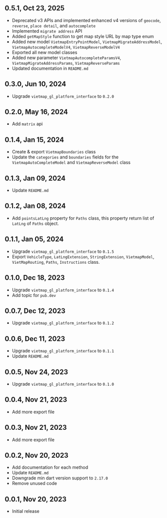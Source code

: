 ## 0.5.1, Oct 23, 2025
* Deprecated v3 APIs and implemented enhanced v4 versions of `geocode`, `reverse`, `place detail`, and `autocomplete`
* Implemented `migrate address` API
* Added `getMapStyle` function to get map style URL by map type enum
* Added new model `VietmapEntryPointModel`, `VietmapMigrateAddressModel`, `VietmapAutocompleteModelV4`, `VietmapReverseModelV4`
* Exported all new model classes
* Added new parameter `VietmapAutocompleteParamsV4`, `VietmapMigrateAddressParams`, `VietmapReverseParams`
* Updated documentation in `README.md`
## 0.3.0, Jun 10, 2024
* Upgrade `vietmap_gl_platform_interface` to `0.2.0`
## 0.2.0, May 16, 2024
* Add `matrix` api
## 0.1.4, Jan 15, 2024
* Create & export `VietmapBoundaries` class
* Update the `categories` and `boundaries` fields for the `VietmapAutoCompleteModel` and `VietmapReverseModel` class
## 0.1.3, Jan 09, 2024
* Update `README.md`
## 0.1.2, Jan 08, 2024
* Add `pointsLatLng` property for `Paths` class, this property return list of `LatLng` of `Paths` object.
## 0.1.1, Jan 05, 2024
* Upgrade `vietmap_gl_platform_interface` to `0.1.5`
* Export `VehicleType`, `LatLngExtension`, `StringExtension`, `VietmapModel`, `VietMapRouting`, `Paths`, `Instructions` class.
## 0.1.0, Dec 18, 2023
* Upgrade `vietmap_gl_platform_interface` to `0.1.4`
* Add topic for `pub.dev`
## 0.0.7, Dec 12, 2023
* Upgrade `vietmap_gl_platform_interface` to `0.1.2 `
## 0.0.6, Dec 11, 2023
* Upgrade `vietmap_gl_platform_interface` to `0.1.1 `
* Update `README.md`
## 0.0.5, Nov 24, 2023
* Upgrade `vietmap_gl_platform_interface` to `0.1.0 `
## 0.0.4, Nov 21, 2023
* Add more export file
## 0.0.3, Nov 21, 2023
* Add more export file
## 0.0.2, Nov 20, 2023
* Add documentation for each method
* Update `README.md`
* Downgrade min dart version support to `2.17.0`
* Remove unused code
## 0.0.1, Nov 20, 2023
* Initial release

